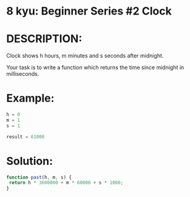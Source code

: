 # 8 kyu: Beginner Series #2 Clock

# DESCRIPTION:
Clock shows h hours, m minutes and s seconds after midnight.

Your task is to write a function which returns the time since midnight in milliseconds.

# Example:
```javascript
h = 0
m = 1
s = 1

result = 61000
```
# Solution:	
```javascript
function past(h, m, s) {
 return h * 3600000 + m * 60000 + s * 1000;
}
```